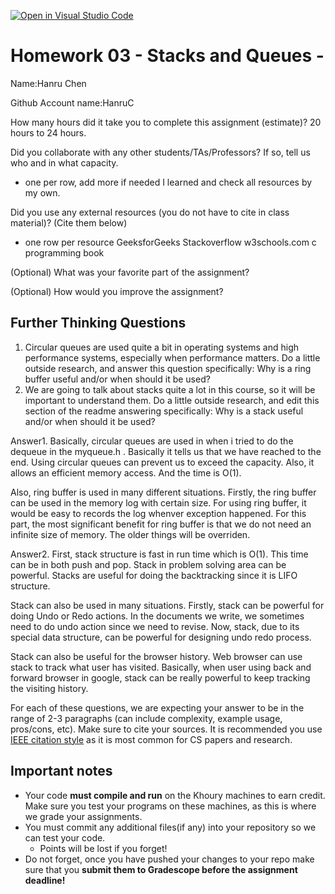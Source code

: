 [![Open in Visual Studio Code](https://classroom.github.com/assets/open-in-vscode-c66648af7eb3fe8bc4f294546bfd86ef473780cde1dea487d3c4ff354943c9ae.svg)](https://classroom.github.com/online_ide?assignment_repo_id=9861995&assignment_repo_type=AssignmentRepo)
# Homework 03 - Stacks and Queues -

Name:Hanru Chen

Github Account name:HanruC  

How many hours did it take you to complete this assignment (estimate)? 20 hours to 24 hours. 

Did you collaborate with any other students/TAs/Professors? If so, tell us who and in what capacity.  
- one per row, add more if needed 
I learned and check all resources by my own. 


Did you use any external resources (you do not have to cite in class material)? (Cite them below)  
- one row per resource
GeeksforGeeks
Stackoverflow
w3schools.com
c programming book


(Optional) What was your favorite part of the assignment? 

(Optional) How would you improve the assignment? 

## Further Thinking Questions

1. Circular queues are used quite a bit in operating systems and high performance systems, especially when performance matters. Do a little outside research, and answer this question specifically: Why is a ring buffer useful and/or when should it be used? 
2. We are going to talk about stacks quite a lot in this course, so it will be important to understand them. Do a little outside research, and edit this section of the readme answering specifically: Why is a stack useful and/or when should it be used?

Answer1. Basically, circular queues are used in when i tried to do the dequeue in the myqueue.h . Basically it tells us that we have reached
to the end. Using circular queues can prevent us to exceed the capacity. Also, it allows an efficient memory access. And the time is O(1). 

Also, ring buffer is used in many different situations. Firstly, the ring buffer can be used in the memory log with certain size. For using ring buffer,
it would be easy to records the log whenver exception happened. For this part, the most significant benefit for ring buffer is that we do not need an 
infinite size of memory. The older things will be overriden. 

Answer2. First, stack structure is fast in run time which is O(1). This time can be in both push and pop. Stack in problem solving area can be
powerful. Stacks are useful for doing the backtracking since it is LIFO structure. 

Stack can also be used in many situations. Firstly, stack can be powerful for doing Undo or Redo actions. In the documents we write, we sometimes need
to do undo action since we need to revise. Now, stack, due to its special data structure, can be powerful for designing undo redo process. 

Stack can also be useful for the browser history. Web browser can use stack to track what user has visited. Basically, when user using back and forward 
browser in google, stack can be really powerful to keep tracking the visiting history. 



For each of these questions, we are expecting your answer to be in the range of 2-3 paragraphs (can include complexity, example usage, pros/cons, etc). Make sure to cite your sources. It is recommended you use [IEEE citation style](https://owl.purdue.edu/owl/research_and_citation/ieee_style/ieee_overview.htm) as it is most common for CS papers and research. 


## Important notes

* Your code **must compile and run** on the Khoury machines to earn credit. Make sure you test your programs on these machines, as this is where we grade your assignments.
* You must commit any additional files(if any) into your repository so we can test your code.
  * Points will be lost if you forget!
* Do not forget, once you have pushed your changes to your repo make sure that you **submit them to Gradescope before the assignment deadline!**

